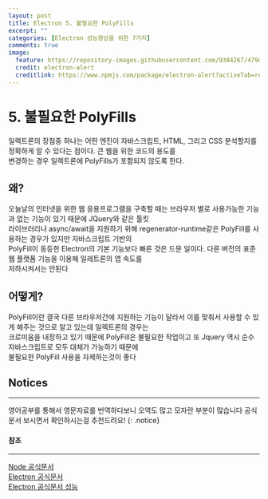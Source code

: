 ```yaml
---
layout: post
title: Electron 5. 불필요한 PolyFills
excerpt: ""
categories: [Electron 성능향상을 위한 7가지]
comments: true
image:
  feature: https://repository-images.githubusercontent.com/9384267/479d2500-5c54-11e9-8b67-65ac52c9b3f3
  credit: electron-alert
  creditlink: https://www.npmjs.com/package/electron-alert?activeTab=readme
---
```


# 5. 불필요한 PolyFills

일렉트론의 장점중 하나는 어떤 엔진이 자바스크립트, HTML, 그리고 CSS 분석할지를 정확하게 알 수 있다는 점이다. 큰 웹을 위한 코드의 용도를 <br>변경하는 경우 일렉트론에 PolyFills가 포함되지 않도록 한다.<br>

## 왜?

오늘날의 인터넷을 위한 웹 응용프로그램을 구축할 때는 브라우저 별로 사용가능한 기능과 없는 기능이 있기 때문에 JQuery와 같은 툴킷 <br>라이브러리나 async/await을 지원하기 위해 regenerator-runtime같은 PolyFill를 사용하는 경우가 있지만 자바스크립트 기반의<br>
PolyFill이 동등한 Electron의 기본 기능보다 빠른 것은 드문 일이다. 다른 버전의 표준 웹 플랫폼 기능을 이용해 일레트론의 앱 속도를<br>
저하시켜서는 안된다

## 어떻게?

PolyFill이란 결국 다른 브라우저간에 지원하는 기능이 달라서 이를 맞춰서 사용할 수 있게 해주는 것으로 알고 있는데 일렉트론의 경우는 <br>크로미움을 내장하고 있기 때문에 PolyFill은 불필요한 작업이고 또 Jquery 역시 순수자바스크립트로 모두 대체가 가능하기 때문에 <br>불필요한 PolyFill 사용을 자제하는것이 좋다<br>

## Notices

---

영어공부를 통해서 영문자료를 번역하다보니 오역도 많고 모자란 부분이 많습니다 공식문서 보시면서 확인하시는걸 추천드려요!
{: .notice}

#### 참조

---

[Node 공식문서](https://nodejs.org/api/cli.html#cli_cpu_prof) <br>
[Electron 공식문서](https://www.electronjs.org/) <br>
[Electron 공식문서 성능](https://www.electronjs.org/docs/tutorial/performance)
